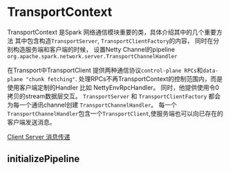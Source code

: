 # TransportContext

TransportContext 是Spark 网络通信模块重要的类，具体介绍其中的几个重要方法
其中包含构造`TransportServer`, `TransportClientFactory`的内容， 同时在分别构造服务端和客户端的时候，
设置Netty Channel的pipeline `org.apache.spark.network.server.TransportChannelHandler`

在Transport中TransportClient 提供两种通信协议`control-plane RPCs`和`data-plane "chunk fetching"`. 
处理RPCs不再TransportContext的控制范围内，而是使用客户端定制的Handler 比如 NettyEnvRpcHandler。
同时，他提供使用令0拷贝的stream数据层交互。
`TransportServer` 和 `TransportClientFactory` 都会为每一个通讯channel创建 `TransportChannelHandler`。
每一个`TransportChannelHandler`包含一个`TransportClient`,使服务端也可以向已存在的客户端发送消息。

[Client Server 消息传递](channel.png)


## initializePipeline